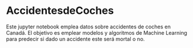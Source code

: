# AccidentesdeCoches
Este jupyter notebook emplea datos sobre accidentes de coches en Canadá. El objetivo es emplear modelos y algoritmos de Machine Learning para predecir si dado un accidente este será mortal o no.
